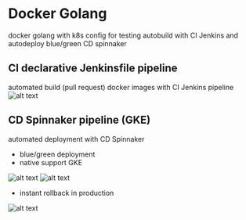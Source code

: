 # Docker Golang
docker golang with k8s config for testing autobuild with CI Jenkins and autodeploy blue/green CD spinnaker 
## CI declarative Jenkinsfile pipeline
automated build (pull request) docker images with CI Jenkins pipeline
![alt text](https://i.imgur.com/Rz9Ka5O.png)
## CD Spinnaker pipeline (GKE)
automated deployment with CD Spinnaker
- blue/green deployment
- native support GKE

![alt text](https://i.imgur.com/s7T02x7.png)
![alt text](https://i.imgur.com/pwVpVVX.png)

- instant rollback in production

![alt text](https://i.imgur.com/eU5CYZh.png)
